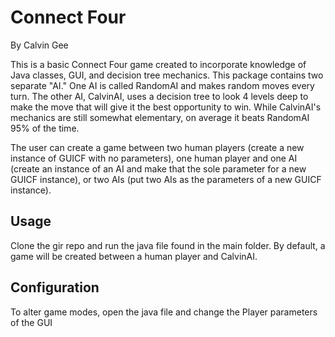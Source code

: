 # Connect Four

By Calvin Gee


This is a basic Connect Four game created to incorporate knowledge of Java classes, GUI, and decision tree mechanics.
This package contains two separate "AI." One AI is called RandomAI and makes random moves every turn. The other AI, CalvinAI,
uses a decision tree to look 4 levels deep to make the move that will give it the best opportunity to win. While CalvinAI's mechanics
are still somewhat elementary, on average it beats RandomAI 95% of the time.

The user can create a game between two human players (create a new instance of GUICF with no parameters), one human player and one AI
(create an instance of an AI and make that the sole parameter for a new GUICF instance), or two AIs (put two AIs as the parameters of a new GUICF instance).

## Usage

Clone the gir repo and run the java file found in the main folder. By default, a game will be created between a human player and CalvinAI.

## Configuration

To alter game modes, open the java file and change the Player parameters of the GUI
